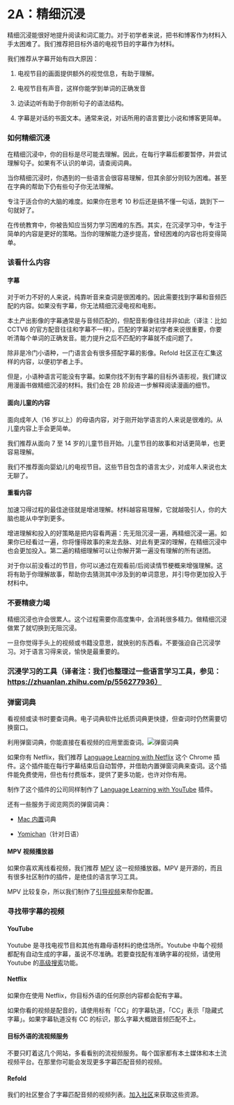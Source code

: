 # 2A：精细沉浸

精细沉浸能很好地提升阅读和词汇能力。对于初学者来说，把书和博客作为材料入手太困难了。我们推荐把目标外语的电视节目的字幕作为材料。

我们推荐从字幕开始有四大原因：

1. 电视节目的画面提供额外的视觉信息，有助于理解。

2. 电视节目有声音，这样你能学到单词的正确发音

3. 边读边听有助于你剖析句子的语法结构。

4. 字幕是对话的书面文本。通常来说，对话所用的语言要比小说和博客更简单。

### 如何精细沉浸

在精细沉浸中，你的目标是尽可能去理解。因此，在每行字幕后都要暂停，并尝试理解句子。如果有不认识的单词，请查阅词典。

当你精细沉浸时，你遇到的一些语言会很容易理解，但其余部分则较为困难。甚至在字典的帮助下仍有些句子你无法理解。

专注于适合你的大脑的难度。如果你在思考 10 秒后还是搞不懂一句话，跳到下一句就好了。

在传统教育中，你被告知应当努力学习困难的东西。其实，在沉浸学习中，专注于简单的内容是更好的策略。当你的理解能力逐步提高，曾经困难的内容也将变得简单。

### 该看什么内容

#### 字幕

对于听力不好的人来说，纯靠听音来查词是很困难的。因此需要找到字幕和音频匹配的内容。如果没有字幕，你无法精细沉浸电视和电影。

本土产出影像的字幕通常是与音频匹配的，但配音影像往往并非如此（译注：比如 CCTV6 的官方配音往往和字幕不一样）。匹配的字幕对初学者来说很重要，你要听清每个单词的正确发音。能力提升之后不匹配的字幕就不成问题了。

除非是冷门小语种，一门语言会有很多搭配字幕的影像。Refold 社区正在汇集这样的内容，以便初学者上手。

但是，小语种语言可能没有字幕。如果你找不到有字幕的目标外语影视，我们建议用漫画书做精细沉浸的材料。我们会在 2B 阶段进一步解释阅读漫画的细节。

#### 面向儿童的内容

面向成年人（16 岁以上）的母语内容，对于刚开始学语言的人来说是很难的。从儿童内容上手会更简单。

我们推荐从面向 7 至 14 岁的儿童节目开始。儿童节目的故事和对话更简单，也更容易理解。

我们不推荐面向婴幼儿的电视节目。这些节目包含的语言太少，对成年人来说也太无聊了。

#### 重看内容

加速习得过程的最佳途径就是增进理解。材料越容易理解，它就越吸引人，你的大脑也能从中学到更多。

增进理解和投入的好策略是把内容看两遍：先无阻沉浸一遍，再精细沉浸一遍。如果你已经看过一遍，你将懂得故事的来龙去脉、对此有更深的理解，在精细沉浸中也会更加投入。第二遍的精细理解可以让你解开第一遍没有理解的所有谜团。

对于你以前没看过的节目，你可以通过在观看前/后阅读情节梗概来增强理解。这将有助于你理解故事，帮助你去猜测其中涉及到的单词意思，并引导你更加投入于材料中。

### 不要精疲力竭

精细沉浸也许会很累人。这个过程需要你高度集中，会消耗很多精力。做精细沉浸做累了就切换到无阻沉浸。

一旦你觉得手头上的视频或书籍没意思，就换别的东西看。不要强迫自己沉浸学习。对于语言习得来说，愉快是最重要的。

### 沉浸学习的工具（译者注：我们也整理过一些语言学习工具，参见：https://zhuanlan.zhihu.com/p/556277936）

### 弹窗词典

看视频或读书时要查词典。电子词典软件比纸质词典更快捷，但查词时仍然需要切换窗口。

利用弹窗词典，你能直接在看视频的应用里面查词。![弹窗词典](https://refold.la/static/f62a33dfce623e5624dd1e7f34c749e2/0a47e/popup-dictionary.png)

如果你有 Netflix，我们推荐 [Language Learning with Netflix](https://languagelearningwithnetflix.com/) 这个 Chrome 插件。这个插件能在每行字幕结束后自动暂停，并借助内置弹窗词典来查词。这个插件能免费使用，但也有付费版本，提供了更多功能，也许对你有用。

制作了这个插件的公司同样制作了 [Language Learning with YouTube](https://chrome.google.com/webstore/detail/language-learning-with-yo/jkhhdcaafjabenpmpcpgdjiffdpmmcjb) 插件。

还有一些服务于阅览网页的弹窗词典：

- [Mac 内置](https://wokabulary.com/blog/the-built-in-dictionary-on-mac-and-iphone.html)词典

- [Yomichan](https://chrome.google.com/webstore/detail/yomichan/ogmnaimimemjmbakcfefmnahgdfhfami)（针对日语）

#### MPV 视频播放器

如果你喜欢离线看视频，我们推荐 [MPV](https://mpv.io/) 这一视频播放器。MPV 是开源的，而且有很多社区制作的插件，是绝佳的语言学习工具。

MPV 比较复杂，所以我们制作了[引导视频](https://youtu.be/bbg6ztWecbU)来帮你配置。

### 寻找带字幕的视频

#### YouTube

Youtube 是寻找电视节目和其他有趣母语材料的绝佳场所。Youtube 中每个视频都配有自动生成的字幕，虽说不尽准确。若要查找配有准确字幕的视频，请使用 Youtube 的[高级搜索](https://support.google.com/youtube/answer/3029103?hl=en)功能。

#### Netflix

如果你在使用 Netflix，你目标外语的任何原创内容都会配有字幕。

如果你看的视频是配音的，请使用标有「CC」的字幕轨道，「CC」表示「隐藏式字幕」。如果字幕轨道没有 CC 的标识，那么字幕大概跟音频匹配不上。

#### 目标外语的流视频服务

不要只盯着这几个网站，多看看别的流视频服务。每个国家都有本土媒体和本土流视频平台。在那里你可能会发现更多字幕匹配音频的视频。

#### Refold

我们的社区整合了字幕匹配音频的视频列表。[加入社区](https://refold.la/join)来获取这些资源。